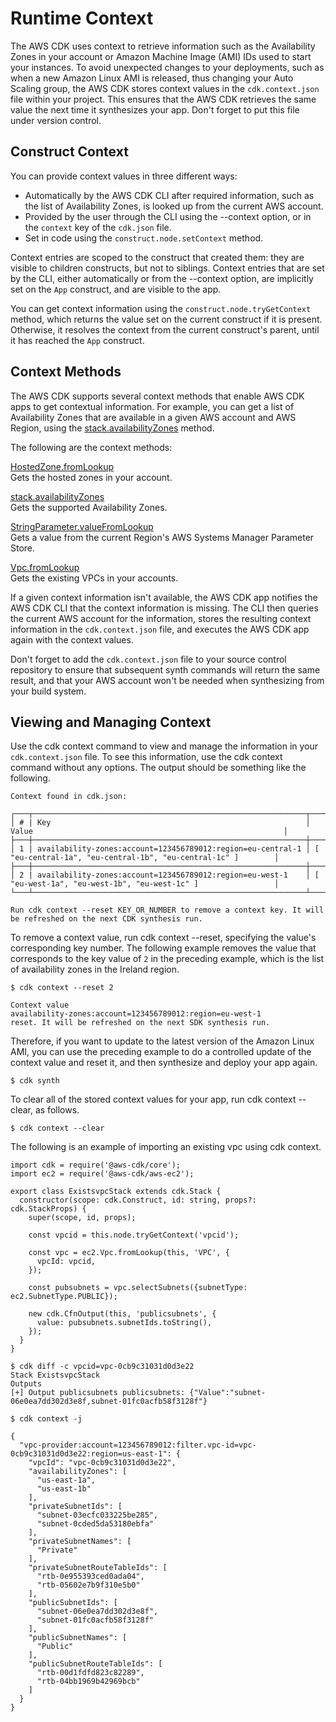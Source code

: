 # Runtime Context<a name="context"></a>

The AWS CDK uses context to retrieve information such as the Availability Zones in your account or Amazon Machine Image \(AMI\) IDs used to start your instances\. To avoid unexpected changes to your deployments, such as when a new Amazon Linux AMI is released, thus changing your Auto Scaling group, the AWS CDK stores context values in the `cdk.context.json` file within your project\. This ensures that the AWS CDK retrieves the same value the next time it synthesizes your app\. Don't forget to put this file under version control\.

## Construct Context<a name="context_construct"></a>

You can provide context values in three different ways:

- Automatically by the AWS CDK CLI after required information, such as the list of Availability Zones, is looked up from the current AWS account\.
- Provided by the user through the CLI using the \-\-context option, or in the `context` key of the `cdk.json` file\.
- Set in code using the `construct.node.setContext` method\.

Context entries are scoped to the construct that created them: they are visible to children constructs, but not to siblings\. Context entries that are set by the CLI, either automatically or from the \-\-context option, are implicitly set on the `App` construct, and are visible to the app\.

You can get context information using the `construct.node.tryGetContext` method, which returns the value set on the current construct if it is present\. Otherwise, it resolves the context from the current construct's parent, until it has reached the `App` construct\.

## Context Methods<a name="context_methods"></a>

The AWS CDK supports several context methods that enable AWS CDK apps to get contextual information\. For example, you can get a list of Availability Zones that are available in a given AWS account and AWS Region, using the [stack\.availabilityZones](https://docs.aws.amazon.com/cdk/api/latest/docs/@aws-cdk_core.Stack.html#availabilityzones) method\.

The following are the context methods:

[HostedZone\.fromLookup](https://docs.aws.amazon.com/cdk/api/latest/docs/@aws-cdk_aws-route53.HostedZone.html#static-from-wbr-lookupscope-id-query)  
Gets the hosted zones in your account\.

[stack\.availabilityZones](https://docs.aws.amazon.com/cdk/api/latest/docs/@aws-cdk_core.Stack.html#availabilityzones)  
Gets the supported Availability Zones\.

[StringParameter\.valueFromLookup](https://docs.aws.amazon.com/cdk/api/latest/docs/@aws-cdk_aws-ssm.StringParameter.html#static-value-wbr-from-wbr-lookupscope-parametername)  
Gets a value from the current Region's AWS Systems Manager Parameter Store\.

[Vpc\.fromLookup](https://docs.aws.amazon.com/cdk/api/latest/docs/@aws-cdk_aws-ec2.Vpc.html#static-from-wbr-lookupscope-id-options)  
Gets the existing VPCs in your accounts\.

If a given context information isn't available, the AWS CDK app notifies the AWS CDK CLI that the context information is missing\. The CLI then queries the current AWS account for the information, stores the resulting context information in the `cdk.context.json` file, and executes the AWS CDK app again with the context values\.

Don't forget to add the `cdk.context.json` file to your source control repository to ensure that subsequent synth commands will return the same result, and that your AWS account won't be needed when synthesizing from your build system\.

## Viewing and Managing Context<a name="context_viewing"></a>

Use the cdk context command to view and manage the information in your `cdk.context.json` file\. To see this information, use the cdk context command without any options\. The output should be something like the following\.

```
Context found in cdk.json:

┌───┬─────────────────────────────────────────────────────────────┬──────────────────────────────────────────────────────────────┐
│ # | Key                                                         │ Value                                                        │
├───┼─────────────────────────────────────────────────────────────┼──────────────────────────────────────────────────────────────│
│ 1 | availability-zones:account=123456789012:region=eu-central-1 │ [ "eu-central-1a", "eu-central-1b", "eu-central-1c" ]        │
├───┼─────────────────────────────────────────────────────────────┼──────────────────────────────────────────────────────────────│
│ 2 | availability-zones:account=123456789012:region=eu-west-1    │ [ "eu-west-1a", "eu-west-1b", "eu-west-1c" ]                 │
└───┴─────────────────────────────────────────────────────────────┴──────────────────────────────────────────────────────────────┘

Run cdk context --reset KEY_OR_NUMBER to remove a context key. It will be refreshed on the next CDK synthesis run.
```

To remove a context value, run cdk context \-\-reset, specifying the value's corresponding key number\. The following example removes the value that corresponds to the key value of `2` in the preceding example, which is the list of availability zones in the Ireland region\.

```
$ cdk context --reset 2
```

```
Context value
availability-zones:account=123456789012:region=eu-west-1
reset. It will be refreshed on the next SDK synthesis run.
```

Therefore, if you want to update to the latest version of the Amazon Linux AMI, you can use the preceding example to do a controlled update of the context value and reset it, and then synthesize and deploy your app again\.

```
$ cdk synth
```

To clear all of the stored context values for your app, run cdk context \-\-clear, as follows\.

```
$ cdk context --clear
```

The following is an example of importing an existing vpc using cdk context.

```
import cdk = require('@aws-cdk/core');
import ec2 = require('@aws-cdk/aws-ec2');

export class ExistsvpcStack extends cdk.Stack {
  constructor(scope: cdk.Construct, id: string, props?: cdk.StackProps) {
    super(scope, id, props);

    const vpcid = this.node.tryGetContext('vpcid');

    const vpc = ec2.Vpc.fromLookup(this, 'VPC', {
      vpcId: vpcid,
    });

    const pubsubnets = vpc.selectSubnets({subnetType: ec2.SubnetType.PUBLIC});

    new cdk.CfnOutput(this, 'publicsubnets', {
      value: pubsubnets.subnetIds.toString(),
    });
  }
}
```

```
$ cdk diff -c vpcid=vpc-0cb9c31031d0d3e22
Stack ExistsvpcStack
Outputs
[+] Output publicsubnets publicsubnets: {"Value":"subnet-06e0ea7dd302d3e8f,subnet-01fc0acfb58f3128f"}
```

```
$ cdk context -j

{
  "vpc-provider:account=123456789012:filter.vpc-id=vpc-0cb9c31031d0d3e22:region=us-east-1": {
    "vpcId": "vpc-0cb9c31031d0d3e22",
    "availabilityZones": [
      "us-east-1a",
      "us-east-1b"
    ],
    "privateSubnetIds": [
      "subnet-03ecfc033225be285",
      "subnet-0cded5da53180ebfa"
    ],
    "privateSubnetNames": [
      "Private"
    ],
    "privateSubnetRouteTableIds": [
      "rtb-0e955393ced0ada04",
      "rtb-05602e7b9f310e5b0"
    ],
    "publicSubnetIds": [
      "subnet-06e0ea7dd302d3e8f",
      "subnet-01fc0acfb58f3128f"
    ],
    "publicSubnetNames": [
      "Public"
    ],
    "publicSubnetRouteTableIds": [
      "rtb-00d1fdfd823c82289",
      "rtb-04bb1969b42969bcb"
    ]
  }
}
```
